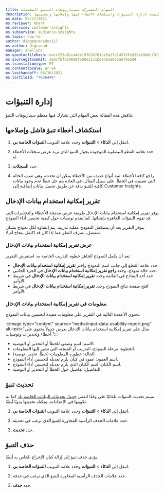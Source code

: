 ```yaml
---
title: المهام المشتركة لسيناريوهات التنبؤ المحتملة
description: تعرف على كيفية إدارة التنبؤات واستكشاف الأخطاء فيها وإصلاحها وتحسينها.
ms.date: 05/17/2021
ms.reviewer: mhart
ms.service: customer-insights
ms.subservice: audience-insights
ms.topic: how-to
author: diegogranados117
ms.author: digranad
manager: shellyha
ms.openlocfilehash: eaccf23a81ca4de19763b761cc5a27c14515fe522ee36dc78f294208b681966e
ms.sourcegitcommit: aa0cfbf6240a9f560e3131bdec63e051a8786dd4
ms.translationtype: HT
ms.contentlocale: ar-SA
ms.lasthandoff: 08/10/2021
ms.locfileid: "7036449"
---
```

# <a name="manage-predictions"></a>إدارة التنبؤات

تناقش هذه المقالة بعض المهام التي تشارك فيها معظم سيناريوهات التنبؤ.

## <a name="troubleshoot-a-failed-prediction"></a>استكشاف أخطاء تنبؤ فاشل وإصلاحها

1. انتقل إلى **الذكاء** > **التنبؤات** وحدد علامة التبويب **التنبؤات الخاصة بي‬**.

1. حدد علامة القطع البيضاوية الموجودة بجوار التنبؤ الذي تريد عرض سجلات الأخطاء له.

1. حدد **السجلات‏‎**.

1. راجع كافة الأخطاء. ثمة أنواع عديدة من الأخطاء يمكن أن تحدث، وهي تصف الحالة التي تسببت في الخطأ. على سبيل المثال، في العادة يتم حل خطأ عدم وجود بيانات كافية للتنبؤ بدقة عن طريق تحميل بيانات إضافية إلى Customer Insights.

## <a name="input-data-usability-report"></a>تقرير إمكانية استخدام بيانات الإدخال

يوفر تقرير إمكانية استخدام بيانات الإدخال طريقة عرض مدمجة للأخطاء والتحذيرات التي قد تقوم التنبؤات الجاهزة بإنشائها. كما يقدم توصيات حول كيفية تحسين أداء النموذج.

يتوفر التقرير بعد أن يستكمل النموذج عملية تدريبه. يتم إنشاؤه لكل نموذج بشكل منفصل، بصرف النظر عما إذا كان قد اكتمل بنجاح أم لا.

### <a name="view-the-input-data-usability-report"></a>عرض تقرير إمكانية استخدام بيانات الإدخال

بعد أن يكمل النموذج الجاهز خطوة التدريب الخاصة به، استعرض التقرير:
- حدد علامة القطع إلى جانب اسم النموذج واختر **تقرير إمكانية استخدام بيانات الإدخال**.
- حدد حالة نموذج، وحدد **راجع تقرير إمكانية استخدام بيانات الإدخال‬** في الجزء الجانبي.
- حدد أحد النماذج في القائمة وحدد **تقرير إمكانية استخدام بيانات الإدخال** في شريط الأوامر.
- افتح صفحة نتائج النموذج وحدد **تقرير إمكانية استخدام بيانات الإدخال** في شريط الأوامر.

### <a name="information-in-the-input-data-usability-report"></a>معلومات في تقرير إمكانية استخدام بيانات الإدخال‬.

تحتوي الأعمدة التالية في التقرير على معلومات مفيدة لتحسين بيانات النموذج.

:::image type="content" source="media/input-data-usability-report.png" alt-text="مثال على تقرير إمكانية استخدام بيانات الإدخال يعرض جدولاً يحتوي على أخطاء وتحذيرات وتوصيات.":::

- الاسم: اسم وصفي للخطأ أو التحذير أو التوصية.
- الخطوة: مرحلة النموذج، التدريب أو النتيجة، التي تشير إليها المعلومات.
- الحالة: خطورة المعلومات (خطأ، تحذير، توصية).
- اسم العمود: عمود في كيان يلزم تعديله لتحسين أداء النموذج.
- اسم الكيان: اسم الكيان الذي يلزم تعديله لتحسين أداء النموذج.
- التفاصيل: تفاصيل حول الخطأ أو التحذير أو التوصية.

## <a name="refresh-a-prediction"></a>تحديث تنبؤ

سيتم تحديث التنبؤات تلقائيًا على وفقًا لنفس [جدول تحديثات البيانات الخاصة بك](system.md#schedule-tab) كما تم تكوينها في الإعدادات. يمكنك تحديثها يدويًا أيضًا.

1. انتقل إلى **الذكاء** > **التنبؤات** وحدد علامة التبويب **التنبؤات الخاصة بي‬**.

1. حدد علامات الحذف الرأسية المجاورة للتنبؤ الذي ترغب في تحديثه.

1. حدد **تحديث**.

## <a name="delete-a-prediction"></a>حذف التنبؤ

يؤدي حذف تنبؤ إلى إزالة كيان الإخراج الخاص به أيضًا.

1. انتقل إلى **الذكاء** > **التنبؤات** وحدد علامة التبويب **التنبؤات الخاصة بي‬**.

1. حدد علامات الحذف الرأسية المجاورة للتنبؤ الذي ترغب في حذفه.

1. حدد **حذف**.
